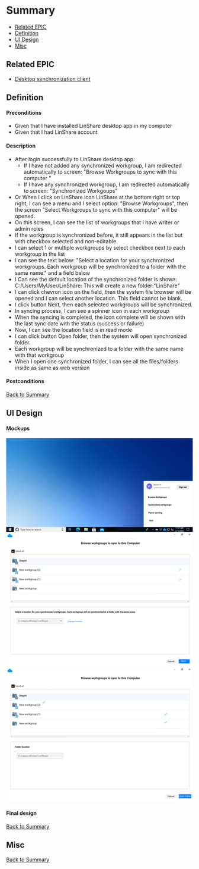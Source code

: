 # Summary

* [Related EPIC](#related-epic)
* [Definition](#definition)
* [UI Design](#ui-design)
* [Misc](#misc)

## Related EPIC

* [Desktop synchronization client](./README.md)

## Definition

#### Preconditions

- Given that I have installed LinShare desktop app in my computer
- Given that I had LinShare account 

#### Description

- After login successfully to LinShare desktop app:
    - If I have not added any synchronized workgroup, I am redirected automatically to screen: "Browse Workgroups to sync with this computer "
    - If I have any synchronized workgroup, I am redirected automatically to screen: "Synchronized Workgoups"
- Or When I click on LinShare icon LinShare at the bottom right or top right, I can see a menu and I select option: "Browse Workgroups", then the screen "Select Workgroups to sync with this computer" will be opened.
- On this screen, I can see the list of workgroups that I have writer or admin roles
- If the workgroup is synchronized before, it still appears in the list but with checkbox selected and non-editable.
- I can select 1 or multiple workgroups by select checkbox next to each workgroup in the list
- I can see the text below: "Select a location for your synchronized workgroups. Each workgroup will be synchronized to a folder with the same name." and a field below
- I Can see the default location of the synchronized folder is shown: C:/Users/MyUser/LinShare: This will create a new folder:"LinShare" 
- I can click chevron icon on the field, then the system file browser will be opened and I can select another location. This field cannot be blank.
- I click button Next, then each selected workgroups will be synchronized.
- In syncing process, I can see a spinner icon in each workgroup
- When the syncing is completed, the icon complete will be shown with the last sync date with the status (success or failure)
- Now, I can see the location field is in read mode
- I can click button Open folder, then the system will open synchronized folder.
- Each workgroup will be synchronized to a folder with the same name with that workgroup
- When I open one synchronized folder, I can see all the files/folders inside as same as web version


#### Postconditions


[Back to Summary](#summary)

## UI Design

#### Mockups

![story529](./mockups/529.1.png)
![story529](./mockups/529.2.png)
![story529](./mockups/529.3.png)

#### Final design

[Back to Summary](#summary)

## Misc

[Back to Summary](#summary)



